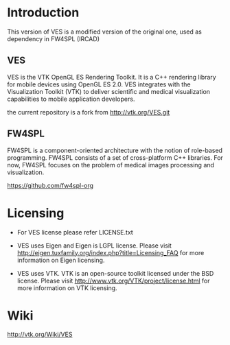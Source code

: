 
# Introduction

This version of VES is a modified version of the original one, used as dependency in FW4SPL (IRCAD)

## VES
VES is the VTK OpenGL ES Rendering Toolkit. It is a C++ rendering library for
mobile devices using OpenGL ES 2.0. VES integrates with the Visualization
Toolkit (VTK) to deliver scientific and medical visualization capabilities
to mobile application developers.

the current repository is a fork from http://vtk.org/VES.git

## FW4SPL
FW4SPL is a component-oriented architecture with the notion of role-based programming. FW4SPL consists of a set of cross-platform C++ libraries. For now, FW4SPL focuses on the problem of medical images processing and visualization.

https://github.com/fw4spl-org

# Licensing

- For VES license please refer LICENSE.txt

- VES uses Eigen and Eigen is LGPL license. Please visit
  http://eigen.tuxfamily.org/index.php?title=Licensing_FAQ for more
  information on Eigen licensing.

- VES uses VTK. VTK is an open-source toolkit licensed under the BSD license.
  Please visit http://www.vtk.org/VTK/project/license.html for more information
  on VTK licensing.

# Wiki

http://vtk.org/Wiki/VES
